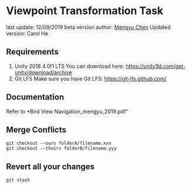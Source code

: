# Viewpoint Transformation Task
last update: 12/09/2019
beta version author: [Mengyu Chen](https://github.com/mengyuchen/BirdViewNavigation)
Updated version: Carol He

## Requirements
1. Unity 2018 4.0f1 LTS
You can download here: https://unity3d.com/get-unity/download/archive
2. Git LFS
Make sure you have Git LFS: https://git-lfs.github.com/

## Documentation
Refer to *Bird View Navigation_mengyu_2019.pdf"

## Merge Conflicts
```shell
git checkout --ours folderA/filename.xxx
git checkout --theirs folderB/filename.yyy
```

## Revert all your changes
```shell
git stash
```
